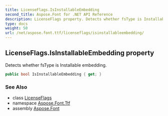 ```yaml
---
title: LicenseFlags.IsInstallableEmbedding
second_title: Aspose.Font for .NET API Reference
description: LicenseFlags property. Detects whether fsType is Installable embedding
type: docs
weight: 50
url: /net/aspose.font.ttf/licenseflags/isinstallableembedding/
---
```

## LicenseFlags.IsInstallableEmbedding property

Detects whether fsType is Installable embedding.

```csharp
public bool IsInstallableEmbedding { get; }
```

### See Also

* class [LicenseFlags](../)
* namespace [Aspose.Font.Ttf](../../licenseflags/)
* assembly [Aspose.Font](../../../)



